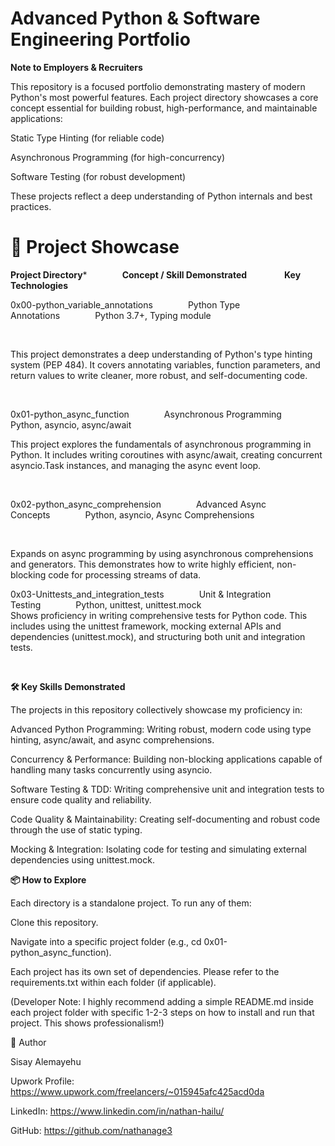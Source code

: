 # Advanced Python & Software Engineering Portfolio

**Note to Employers & Recruiters**

This repository is a focused portfolio demonstrating mastery of modern Python's most powerful features. Each project directory showcases a core concept essential for building robust, high-performance, and maintainable applications:

Static Type Hinting (for reliable code)

Asynchronous Programming (for high-concurrency)

Software Testing (for robust development)

These projects reflect a deep understanding of Python internals and best practices.

# 🚀 Project Showcase

**Project Directory***&emsp;&emsp;&emsp;&emsp;**Concept / Skill Demonstrated**&emsp;&emsp;&emsp;&emsp; **Key Technologies**

0x00-python_variable_annotations&emsp;&emsp;&emsp;&emsp;Python Type Annotations&emsp;&emsp;&emsp;&emsp;Python 3.7+, Typing module

<br />

This project demonstrates a deep understanding of Python's type hinting system (PEP 484). It covers annotating variables, function parameters, and return values to write cleaner, more robust, and self-documenting code.

<br />

0x01-python_async_function&emsp;&emsp;&emsp;&emsp;Asynchronous Programming&emsp;&emsp;&emsp;&emsp;Python, asyncio, async/await
<br />

This project explores the fundamentals of asynchronous programming in Python. It includes writing coroutines with async/await, creating concurrent asyncio.Task instances, and managing the async event loop.

<br />

0x02-python_async_comprehension&emsp;&emsp;&emsp;&emsp;Advanced Async Concepts&emsp;&emsp;&emsp;&emsp;Python, asyncio, Async Comprehensions

<br />

Expands on async programming by using asynchronous comprehensions and generators. This demonstrates how to write highly efficient, non-blocking code for processing streams of data.
<br />

0x03-Unittests_and_integration_tests&emsp;&emsp;&emsp;&emsp;Unit & Integration Testing&emsp;&emsp;&emsp;&emsp;Python, unittest, unittest.mock
<br />
Shows proficiency in writing comprehensive tests for Python code. This includes using the unittest framework, mocking external APIs and dependencies (unittest.mock), and structuring both unit and integration tests.

<br />

**🛠️ Key Skills Demonstrated**

The projects in this repository collectively showcase my proficiency in:

Advanced Python Programming: Writing robust, modern code using type hinting, async/await, and async comprehensions.

Concurrency & Performance: Building non-blocking applications capable of handling many tasks concurrently using asyncio.

Software Testing & TDD: Writing comprehensive unit and integration tests to ensure code quality and reliability.

Code Quality & Maintainability: Creating self-documenting and robust code through the use of static typing.

Mocking & Integration: Isolating code for testing and simulating external dependencies using unittest.mock.

**📦 How to Explore**

Each directory is a standalone project. To run any of them:

Clone this repository.

Navigate into a specific project folder (e.g., cd 0x01-python_async_function).

Each project has its own set of dependencies. Please refer to the requirements.txt within each folder (if applicable).

(Developer Note: I highly recommend adding a simple README.md inside each project folder with specific 1-2-3 steps on how to install and run that project. This shows professionalism!)

👤 Author

Sisay Alemayehu

Upwork Profile: https://www.upwork.com/freelancers/~015945afc425acd0da

LinkedIn: https://www.linkedin.com/in/nathan-hailu/

GitHub: https://github.com/nathanage3
